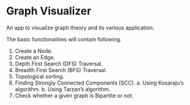 # Graph Visualizer

An app to visualize graph theory and its various application.

The basic functionalities will contain following.
1. Create a Node.
2. Create an Edge.
3. Depth First Search (DFS) Traversal.
4. Breadth First Search (BFS) Traversal.
5. Topological sorting.
6. Finding Strongly Connected Components (SCC).
  a. Using Kosaraju’s algorithm.
  b. Using Tarzan’s algorithm.
7. Check whether a given graph is Bipartite or not.
